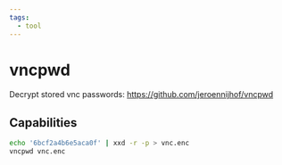 ```yaml
---
tags:
  - tool
---
```

# vncpwd

Decrypt stored vnc passwords: https://github.com/jeroennijhof/vncpwd

## Capabilities

```bash
echo '6bcf2a4b6e5aca0f' | xxd -r -p > vnc.enc
vncpwd vnc.enc
```
